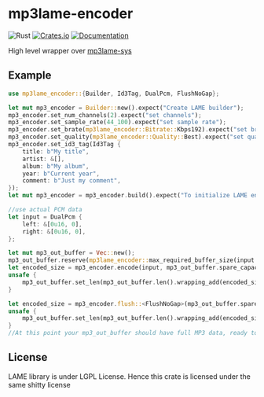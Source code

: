 # mp3lame-encoder

![Rust](https://github.com/DoumanAsh/mp3lame-encoder/workflows/Rust/badge.svg?branch=master)
[![Crates.io](https://img.shields.io/crates/v/mp3lame-encoder.svg)](https://crates.io/crates/mp3lame-encoder)
[![Documentation](https://docs.rs/mp3lame-encoder/badge.svg)](https://docs.rs/crate/mp3lame-encoder/)

High level wrapper over [mp3lame-sys](https://crates.io/crates/mp3lame-sys)

## Example

```rust
use mp3lame_encoder::{Builder, Id3Tag, DualPcm, FlushNoGap};

let mut mp3_encoder = Builder::new().expect("Create LAME builder");
mp3_encoder.set_num_channels(2).expect("set channels");
mp3_encoder.set_sample_rate(44_100).expect("set sample rate");
mp3_encoder.set_brate(mp3lame_encoder::Bitrate::Kbps192).expect("set brate");
mp3_encoder.set_quality(mp3lame_encoder::Quality::Best).expect("set quality");
mp3_encoder.set_id3_tag(Id3Tag {
    title: b"My title",
    artist: &[],
    album: b"My album",
    year: b"Current year",
    comment: b"Just my comment",
});
let mut mp3_encoder = mp3_encoder.build().expect("To initialize LAME encoder");

//use actual PCM data
let input = DualPcm {
    left: &[0u16, 0],
    right: &[0u16, 0],
};

let mut mp3_out_buffer = Vec::new();
mp3_out_buffer.reserve(mp3lame_encoder::max_required_buffer_size(input.left.len()));
let encoded_size = mp3_encoder.encode(input, mp3_out_buffer.spare_capacity_mut()).expect("To encode");
unsafe {
    mp3_out_buffer.set_len(mp3_out_buffer.len().wrapping_add(encoded_size));
}

let encoded_size = mp3_encoder.flush::<FlushNoGap>(mp3_out_buffer.spare_capacity_mut()).expect("to flush");
unsafe {
    mp3_out_buffer.set_len(mp3_out_buffer.len().wrapping_add(encoded_size));
}
//At this point your mp3_out_buffer should have full MP3 data, ready to be written on file system or whatever

```

## License

LAME library is under LGPL License.
Hence this crate is licensed under the same shitty license
